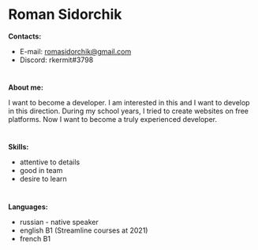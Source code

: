 # Roman Sidorchik

**Contacts:** 

* E-mail: romasidorchik@gmail.com
* Discord: rkermit#3798
#
**About me:** 

I want to become a developer.  I am interested in this and I want to develop in this direction. During my school years, I tried to create websites on free platforms. Now I want to become a truly experienced developer.
#
**Skills:**

* attentive to details
* good in team
* desire to learn
#
**Languages:**
* russian - native speaker
* english B1 (Streamline courses at 2021)
* french B1
#